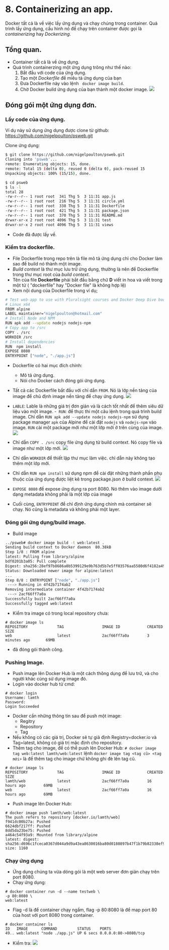 # 8. Containerizing an app.
Docker tất cả là về việc lấy ứng dụng và chạy chúng trong container.
Quá trình lấy ứng dụng, cấu hình nó để chạy trên container được gọi là *containerizing* hay *Dockerizing*.
## Tổng quan.
- Container tất cả là về ứng dụng. 
- Quá trình containerzing một ứng dụng trông như thế nào:
	1. Bắt đầu với code của ứng dụng.
	2. Tạo một *Dockerfile* để miêu tả ứng dụng của bạn
	3. Đưa Dockerfile này vào lệnh ` docker image build`.
	4. Chờ Docker build ứng dụng của bạn thành một docker image.
![](http://i.imgur.com/M2AafAK.png)
## Đóng gói một ứng dụng đơn.
### Lấy code của ứng dụng.
Ví dụ này sử dụng ứng dụng được clone từ github:
https://github.com/nigelpoulton/psweb.git

Clone ứng dụng:
```bash
$ git clone https://github.com/nigelpoulton/psweb.git
Cloning into 'psweb'...
remote: Enumerating objects: 15, done.
remote: Total 15 (delta 0), reused 0 (delta 0), pack-reused 15
Unpacking objects: 100% (15/15), done.

$ cd psweb
$ ls -l
total 28
-rw-r--r-- 1 root root  341 Thg 5  3 11:31 app.js
-rw-r--r-- 1 root root  216 Thg 5  3 11:31 circle.yml
-rw-r--r-- 1 root root  338 Thg 5  3 11:31 Dockerfile
-rw-r--r-- 1 root root  421 Thg 5  3 11:31 package.json
-rw-r--r-- 1 root root  370 Thg 5  3 11:31 README.md
drwxr-xr-x 2 root root 4096 Thg 5  3 11:31 test
drwxr-xr-x 2 root root 4096 Thg 5  3 11:31 views
```
- Code đã được lấy về.
### Kiểm tra dockerfile.
- File Dockerfile trong repo trên là file mô tả ứng dụng chỉ cho Docker làm sao để build nó thành một image.
- *Build context* là thư mục lưu trữ ứng dụng, thường là nên để Dockerfile trong thư mục root của *build context*.
- Tên của file **Dockerfile** phải bắt đầu bằng chữ **D** viết in hoa và viết trong một từ ( "dockerfile" hay "Docker file" là không hợp lệ)
- Xem nội dung của Dockerfile trong ví dụ;
```bash
# Test web-app to use with Pluralsight courses and Docker Deep Dive book
# Linux x64
FROM alpine
LABEL maintainer="nigelpoulton@hotmail.com"
# Install Node and NPM
RUN apk add --update nodejs nodejs-npm
# Copy app to /src
COPY . /src
WORKDIR /src
# Install dependencies
RUN  npm install
EXPOSE 8080
ENTRYPOINT ["node", "./app.js"]
```
- Dockerfile có hai mục đích chính:
	- Mô tả ứng dụng.
	- Nói cho Docker cách đóng gói ứng dụng.
- Tất cả các Dockerfile bắt đầu với chỉ dẫn `FROM`. Nó là lớp nền tảng của image để chủ định image nền tảng để chạy ứng dụng.
![](http://i.imgur.com/bRTsklG.png)
- `LABLE`: Lable là những giá trị đơn giản và là cách tốt nhất để thêm siêu dữ liệu vào một image.
-` RUN`: để  thực thi một câu lệnh trong quá trình build image. Chỉ dẫn `RUN apk add --update nodejs nodejs-npm` sử dụng package manager `apk` của Alpine để cài đặt `nodejs` và `nodejs-npm` vào image. `RUN` cài một package mới như một lớp mới ở trên cùng của image.
![](http://i.imgur.com/jVouZHu.png)

 - Chỉ dẫn `COPY . /src` copy file ứng dụng từ build context. Nó copy file và image như một lớp mới.
 ![](http://i.imgur.com/66XNVLG.png)
 
- Chỉ dẫn `WORKDIR` để thiết lập thư mục làm việc. chỉ dẫn này không tạo thêm một lớp mới.
- Chỉ dẫn `RUN npm install` sử dụng npm để cài đặt những thành phần phụ thuộc của ứng dụng được liệt kê trong package.json ở build context.
![](http://i.imgur.com/l76KUOH.png)

- `EXPOSE 8080` để expose ứng dụng ra port 8080. Nó thêm vào image dưới dạng metadata không phải là một lớp của image
- Cuối cùng, `ENTRYPOINT` để chỉ định ứng dụng chính mà container sẽ chạy. Nó cũng là metadata và không phải một layer.
### Đóng gói ứng dụng/build image.
- Build image
```bash
../psweb# docker image build -t web:latest .
Sending build context to Docker daemon  80.38kB
Step 1/8 : FROM alpine
latest: Pulling from library/alpine
bdf0201b3a05: Pull complete 
Digest: sha256:28ef97b8686a0b5399129e9b763d5b7e5ff03576aa5580d6f4182a49c5fe1913
Status: Downloaded newer image for alpine:latest
...
Step 8/8 : ENTRYPOINT ["node", "./app.js"]
 ---> Running in 4f42b7174ab2
Removing intermediate container 4f42b7174ab2
 ---> 2acf66ff7a0a
Successfully built 2acf66ff7a0a
Successfully tagged web:latest
```
- Kiểm tra image có trong local repository chưa:
```
# docker image ls
REPOSITORY             TAG                 IMAGE ID            CREATED             SIZE
web                    latest              2acf66ff7a0a        3 minutes ago       69MB
```
- đã đóng gói thành công.
### Pushing Image.
- Push image lên Docker Hub là một cách thông dụng để lưu trữ, và cho người khác cùng sử dụng image đó.
- Login vào docker hub từ cmd:
```
# docker login
Username: lamth
Password: 
Login Succeeded
```
- Docker cần những thông tin sau để push một image:
	-	Regitry
	-	Repository
	-	Tag
- Nếu không có các giá trị, Docker sẽ tự giả định Registry=docker.io và Tag=latest, không có giá trị mặc định cho repository.
- Thêm tag cho image, để có thể push lên Docker Hub:
`# docker image tag web:latest lamth/web:latest`
lệnh `docker image tag <tag cũ> <tag mới>` là để thêm tag cho image chứ không ghi đè lên tag cũ.
```
# docker image ls
REPOSITORY             TAG                 IMAGE ID            CREATED             SIZE
lamth/web              latest              2acf66ff7a0a        16 hours ago        69MB
web                    latest              2acf66ff7a0a        16 hours ago        69MB
```
- Push image lên Docker Hub:
```
# docker image push lamth/web:latest
The push refers to repository [docker.io/lamth/web]
f941dc00b27a: Pushed 
6624dbf217ff: Pushed 
8dd5da23be75: Pushed 
a464c54f93a9: Mounted from library/alpine 
latest: digest: sha256:d696c1fceca0367d044a9d9a43ea8630016ba80d0180897b47f1b79b82338ef9 size: 1160
```
### Chạy ứng dụng
- Ứng dụng chúng ta vừa dóng gói là một web server đơn giản chạy trên port 8080.
- Chạy ứng dụng:
```
# docker container run -d --name testweb \
-p 80:8080 \
web:latest
```
- Flag -d là để container chạy ngầm, flag -p 80:8080 là để map port 80 của host với port 8080 trong container.
```
# docker container ls
ID   IMAGE      COMMAND         STATUS    PORTS 
49.. web:latest "node ./app.js" UP 6 secs 0.0.0.0:80->8080/tcp
```
- Kiểm tra:
![](http://i.imgur.com/NnZjg93.png)










